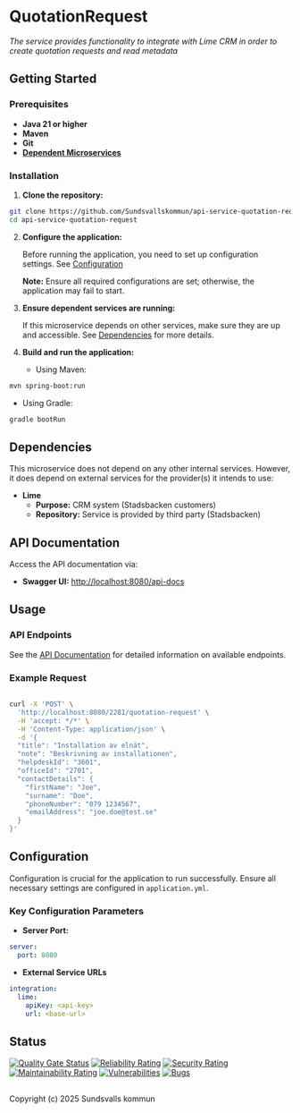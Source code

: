 # QuotationRequest

_The service provides functionality to integrate with Lime CRM in order to create quotation requests and read metadata_


## Getting Started

### Prerequisites

- **Java 21 or higher**
- **Maven**
- **Git**
- **[Dependent Microservices](#dependencies)**

### Installation

1. **Clone the repository:**

```bash
git clone https://github.com/Sundsvallskommun/api-service-quotation-request.git
cd api-service-quotation-request
```

2. **Configure the application:**

   Before running the application, you need to set up configuration settings.
   See [Configuration](#configuration)

   **Note:** Ensure all required configurations are set; otherwise, the application may fail to start.

3. **Ensure dependent services are running:**

   If this microservice depends on other services, make sure they are up and accessible. See [Dependencies](#dependencies) for more details.

4. **Build and run the application:**

   - Using Maven:

```bash
mvn spring-boot:run
```

- Using Gradle:

```bash
gradle bootRun
```

## Dependencies

This microservice does not depend on any other internal services. However, it does depend on external services for the provider(s) it intends to use:

- **Lime**
  - **Purpose:** CRM system (Stadsbacken customers)
  - **Repository:** Service is provided by third party (Stadsbacken)


## API Documentation

Access the API documentation via:

- **Swagger UI:** [http://localhost:8080/api-docs](http://localhost:8080/api-docs)

## Usage

### API Endpoints

See the [API Documentation](#api-documentation) for detailed information on available endpoints.

### Example Request

```bash

curl -X 'POST' \
  'http://localhost:8080/2281/quotation-request' \
  -H 'accept: */*' \
  -H 'Content-Type: application/json' \
  -d '{
  "title": "Installation av elnät",
  "note": "Beskrivning av installationen",
  "helpdeskId": "3601",
  "officeId": "2701",
  "contactDetails": {
    "firstName": "Joe",
    "surname": "Doe",
    "phoneNumber": "079 1234567",
    "emailAddress": "joe.doe@test.se"
  }
}'
```

## Configuration

Configuration is crucial for the application to run successfully. Ensure all necessary settings are configured in `application.yml`.

### Key Configuration Parameters

- **Server Port:**

```yaml
server:
  port: 8080
```

- **External Service URLs**

```yaml
integration:
  lime:
    apiKey: <api-key>
    url: <base-url>
```

## Status

[![Quality Gate Status](https://sonarcloud.io/api/project_badges/measure?project=Sundsvallskommun_api-service-quotation-request&metric=alert_status)](https://sonarcloud.io/summary/overall?id=Sundsvallskommun_api-service-quotation-request)
[![Reliability Rating](https://sonarcloud.io/api/project_badges/measure?project=Sundsvallskommun_api-service-quotation-request&metric=reliability_rating)](https://sonarcloud.io/summary/overall?id=Sundsvallskommun_api-service-quotation-request)
[![Security Rating](https://sonarcloud.io/api/project_badges/measure?project=Sundsvallskommun_api-service-quotation-request&metric=security_rating)](https://sonarcloud.io/summary/overall?id=Sundsvallskommun_api-service-quotation-request)
[![Maintainability Rating](https://sonarcloud.io/api/project_badges/measure?project=Sundsvallskommun_api-service-quotation-request&metric=sqale_rating)](https://sonarcloud.io/summary/overall?id=Sundsvallskommun_api-service-quotation-request)
[![Vulnerabilities](https://sonarcloud.io/api/project_badges/measure?project=Sundsvallskommun_api-service-quotation-request&metric=vulnerabilities)](https://sonarcloud.io/summary/overall?id=Sundsvallskommun_api-service-quotation-request)
[![Bugs](https://sonarcloud.io/api/project_badges/measure?project=Sundsvallskommun_api-service-quotation-request&metric=bugs)](https://sonarcloud.io/summary/overall?id=Sundsvallskommun_api-service-quotation-request)

## 

Copyright (c) 2025 Sundsvalls kommun

